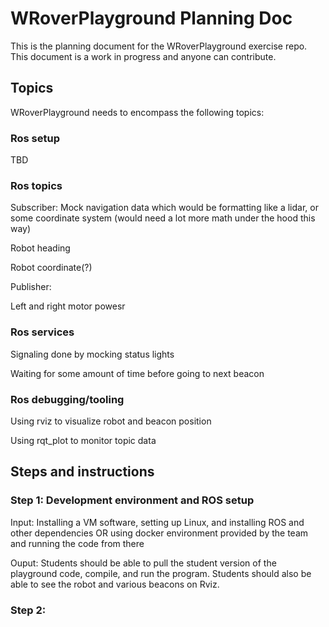 # WRoverPlayground Planning Doc

This is the planning document for the WRoverPlayground exercise repo. This document is a work in progress and anyone can contribute. 

## Topics
WRoverPlayground needs to encompass the following topics: 

### Ros setup
TBD

### Ros topics
Subscriber:
Mock navigation data which would be formatting like a lidar, or some coordinate system (would need a lot more math under the hood this way)

Robot heading

Robot coordinate(?)

Publisher: 

Left and right motor powesr

### Ros services
Signaling done by mocking status lights

Waiting for some amount of time before going to next beacon

### Ros debugging/tooling
Using rviz to visualize robot and beacon position

Using rqt_plot to monitor topic data

## Steps and instructions

### Step 1: Development environment and ROS setup
Input: Installing a VM software, setting up Linux, and installing ROS and other dependencies OR using docker environment provided by the team and running the code from there

Ouput: Students should be able to pull the student version of the playground code, compile, and run the program. Students should also be able to see the robot and various beacons on Rviz. 

### Step 2: 